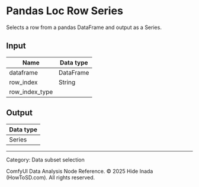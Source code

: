 # Pandas Loc Row Series
Selects a row from a pandas DataFrame and output as a Series.

## Input
| Name | Data type |
|---|---|
| dataframe | DataFrame |
| row_index | String |
| row_index_type |  |

## Output
| Data type |
|---|
| Series |

<HR>
Category: Data subset selection

ComfyUI Data Analysis Node Reference. © 2025 Hide Inada (HowToSD.com). All rights reserved.

